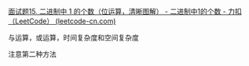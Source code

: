 [面试题15. 二进制中 1 的个数（位运算，清晰图解） - 二进制中1的个数 - 力扣（LeetCode） (leetcode-cn.com)](https://leetcode-cn.com/problems/er-jin-zhi-zhong-1de-ge-shu-lcof/solution/mian-shi-ti-15-er-jin-zhi-zhong-1de-ge-shu-wei-yun/)

与运算，或运算，时间复杂度和空间复杂度

注意第二种方法

